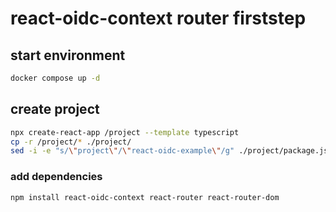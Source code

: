 # react-oidc-context router firststep

## start environment

```sh
docker compose up -d
```

## create project

```sh
npx create-react-app /project --template typescript
cp -r /project/* ./project/
sed -i -e "s/\"project\"/\"react-oidc-example\"/g" ./project/package.json ./project/package-lock.json
```

### add dependencies

```sh
npm install react-oidc-context react-router react-router-dom
```

